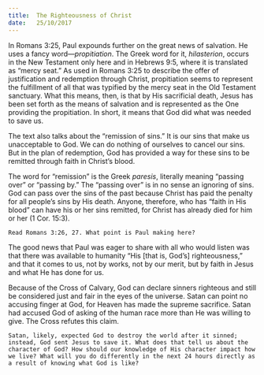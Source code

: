 ```yaml
---
title:  The Righteousness of Christ
date:   25/10/2017
---
```


In Romans 3:25, Paul expounds further on the great news of salvation. He uses a fancy word—_propitiation_. The Greek word for it, _hilasterion_, occurs in the New Testament only here and in Hebrews 9:5, where it is translated as “mercy seat.” As used in Romans 3:25 to describe the offer of justification and redemption through Christ, propitiation seems to represent the fulfillment of all that was typified by the mercy seat in the Old Testament sanctuary. What this means, then, is that by His sacrificial death, Jesus has been set forth as the means of salvation and is represented as the One providing the propitiation. In short, it means that God did what was needed to save us.

The text also talks about the “remission of sins.” It is our sins that make us unacceptable to God. We can do nothing of ourselves to cancel our sins. But in the plan of redemption, God has provided a way for these sins to be remitted through faith in Christ’s blood.

The word for “remission” is the Greek _paresis_, literally meaning “passing over” or “passing by.” The “passing over” is in no sense an ignoring of sins. God can pass over the sins of the past because Christ has paid the penalty for all people’s sins by His death. Anyone, therefore, who has “faith in His blood” can have his or her sins remitted, for Christ has already died for him or her (1 Cor. 15:3).

`Read Romans 3:26, 27. What point is Paul making here?`

The good news that Paul was eager to share with all who would listen was that there was available to humanity “His [that is, God’s] righteousness,” and that it comes to us, not by works, not by our merit, but by faith in Jesus and what He has done for us.

Because of the Cross of Calvary, God can declare sinners righteous and still be considered just and fair in the eyes of the universe. Satan can point no accusing finger at God, for Heaven has made the supreme sacrifice. Satan had accused God of asking of the human race more than He was willing to give. The Cross refutes this claim.

`Satan, likely, expected God to destroy the world after it sinned; instead, God sent Jesus to save it. What does that tell us about the character of God? How should our knowledge of His character impact how we live? What will you do differently in the next 24 hours directly as a result of knowing what God is like?`